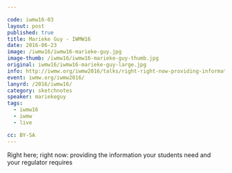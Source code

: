 ```yaml
---

code: iwmw16-03
layout: post
published: true
title: Marieke Guy - IWMW16
date: 2016-06-23
image: /iwmw16/iwmw16-marieke-guy.jpg
image-thumb: /iwmw16/iwmw16-marieke-guy-thumb.jpg
original: iwmw16/iwmw16-marieke-guy-large.jpg
info: http://iwmw.org/iwmw2016/talks/right-right-now-providing-information-students-need-regulator-requires/
event: iwmw.org/iwmw2016/
lanyrd: /2016/iwmw16/
category: sketchnotes
speaker: mariekeguy
tags:
  - iwmw16
  - iwmw
  - live

cc: BY-SA
---
```


Right here; right now: providing the information your students need and your regulator requires
